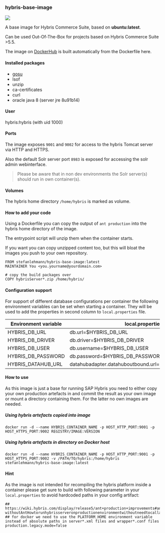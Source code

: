### hybris-base-image

[![](https://badge.imagelayers.io/stefanlehmann/hybris-base-image:latest.svg)](https://imagelayers.io/?images=stefanlehmann/hybris-base-image:latest 'Get your own badge on imagelayers.io')

A base image for Hybris Commerce Suite, based on **ubuntu:latest**.

Can be used Out-Of-The-Box for projects based on Hybris Commerce Suite >5.5.

The image on [DockerHub](https://hub.docker.com/r/stefanlehmann/hybris-base-image/ "DockerHub") is built automatically from the Dockerfile here.

#### Installed packages

* [gosu](https://github.com/tianon/gosu)
* lsof
* unzip
* ca-certificates 
* curl 
* oracle java 8 (server jre 8u91b14)

#### User
hybris:hybris (with uid 1000)

#### Ports
The image exposes ``9001`` and ``9002`` for access to the hybris Tomcat server via HTTP and HTTPS.

Also the default Solr server port ``8983`` is exposed for accessing the solr admin webinterface.
> Please be aware that in non dev environments the Solr server(s) should run in own container(s).


#### Volumes
The hybris home directory `/home/hybris` is marked as volume.

#### How to add your code

Using a Dockerfile you can copy the output of ``ant production`` into the hybris home directory of the image.

The entrypoint script will unzip them when the container starts.

If you want you can copy unzipped content too, but this will bloat the images you push to your own repository.

	FROM stefanlehmann/hybris-base-image:latest
	MAINTAINER You <you.yourname@yourdomain.com>

	# copy the build packages over
	COPY hybrisServer*.zip /home/hybris/

#### Configuration support

For support of different database configurations per container the following environment variables can be set when starting a container.
They will be used to add the properties in second column to ``local.properties`` file.

| Environment variable | local.properties          								|
|----------------------|--------------------------------------------------------|
| HYBRIS_DB_URL        | db.url=$HYBRIS_DB_URL           						|
| HYBRIS_DB_DRIVER     | db.driver=$HYBRIS_DB_DRIVER     						|
| HYBRIS_DB_USER       | db.username=$HYBRIS_DB_USER    						|
| HYBRIS_DB_PASSWORD   | db.password=$HYBRIS_DB_PASSWORD 						|
| HYBRIS_DATAHUB_URL   | datahubadapter.datahuboutbound.url=$HYBRIS_DATAHUB_URL |

#### How to use

As this image is just a base for running SAP Hybris you need to either copy your own production artefacts in and commit the result as your own image or mount a directory containing them.
For the latter no own images are needed.

##### Using hybris artefacts copied into image

	docker run -d --name HYBRIS_CONTAINER_NAME -p HOST_HTTP_PORT:9001 -p HOST_HTTPS_PORT:9002 REGISTRY/IMAGE:VERSION

##### Using hybris artefacts in directory on Docker host

	docker run -d --name HYBRIS_CONTAINER_NAME -p HOST_HTTP_PORT:9001 -p HOST_HTTPS_PORT:9002 -v /PATH/TO/hybris:/home/hybris stefanlehmann/hybris-base-image:latest

#### Hint

As the image is not intended for recompiling the hybris platform inside a container please get sure to build with following parameter in your ``local.properties`` to avoid hardcoded paths in your config artifact:

	
	## https://wiki.hybris.com/display/release5/ant+production+improvements#antproductionimprovements-withoutAntHowtorunhybrisserveronproductionenvironmentwithoutneedtocallanyanttarget
	## for docker we need to use the PLATFORM_HOME environment variable instead of absolute paths in server*.xml files and wrapper*.conf files
	production.legacy.mode=false
